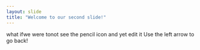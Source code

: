 ```yaml
---
layout: slide
title: "Welcome to our second slide!"
---
```

what ifwe were tonot see the pencil icon and yet edit it 
Use the left arrow to go back!
